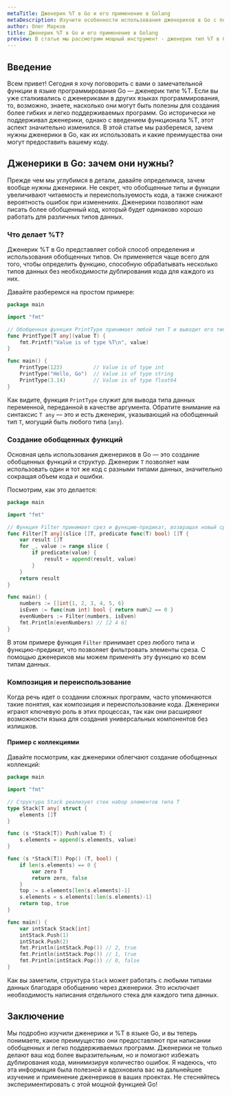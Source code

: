 ```yaml
---
metaTitle: Дженерик %T в Go и его применение в Golang
metaDescription: Изучите особенности использования дженериков в Go с помощью типа %T - научитесь работать с обобщениями в коде для оптимизации и улучшения структуры программ
author: Олег Марков
title: Дженерик %T в Go и его применение в Golang
preview: В статье мы рассмотрим мощный инструмент - дженерик тип %T в Go. Вы узнаете, как обобщенные функции и типы могут улучшить ваш код, сделать его более гибким и переиспользуемым
---
```


## Введение

Всем привет! Сегодня я хочу поговорить с вами о замечательной функции в языке программирования Go — дженерик типе %T. Если вы уже сталкивались с дженериками в других языках программирования, то, возможно, знаете, насколько они могут быть полезны для создания более гибких и легко поддерживаемых программ. Go исторически не поддерживал дженерики, однако с введением функционала %T, этот аспект значительно изменился. В этой статье мы разберемся, зачем нужны дженерики в Go, как их использовать и какие преимущества они могут предоставить вашему коду.

## Дженерики в Go: зачем они нужны?

Прежде чем мы углубимся в детали, давайте определимся, зачем вообще нужны дженерики. Не секрет, что обобщенные типы и функции увеличивают читаемость и переиспользуемость кода, а также снижают вероятность ошибок при изменениях. Дженерики позволяют нам писать более обобщенный код, который будет одинаково хорошо работать для различных типов данных.

### Что делает %T?

Дженерик %T в Go представляет собой способ определения и использования обобщенных типов. Он применяется чаще всего для того, чтобы определить функцию, способную обрабатывать несколько типов данных без необходимости дублирования кода для каждого из них.

Давайте разберемся на простом примере:

```go
package main

import "fmt"

// Обобщенная функция PrintType принимает любой тип T и выводит его тип
func PrintType[T any](value T) {
    fmt.Printf("Value is of type %T\n", value)
}

func main() {
    PrintType(123)          // Value is of type int
    PrintType("Hello, Go")  // Value is of type string
    PrintType(3.14)         // Value is of type float64
}
```

Как видите, функция `PrintType` служит для вывода типа данных переменной, переданной в качестве аргумента. Обратите внимание на синтаксис `T any` — это и есть дженерик, указывающий на обобщенный тип `T`, могущий быть любого типа (`any`).

### Создание обобщенных функций

Основная цель использования дженериков в Go — это создание обобщенных функций и структур. Дженерик `T` позволяет нам использовать один и тот же код с разными типами данных, значительно сокращая объем кода и ошибки.

Посмотрим, как это делается:

```go
package main

import "fmt"

// Функция Filter принимает срез и функцию-предикат, возвращая новый срез
func Filter[T any](slice []T, predicate func(T) bool) []T {
    var result []T
    for _, value := range slice {
        if predicate(value) {
            result = append(result, value)
        }
    }
    return result
}

func main() {
    numbers := []int{1, 2, 3, 4, 5, 6}
    isEven := func(num int) bool { return num%2 == 0 }
    evenNumbers := Filter(numbers, isEven)
    fmt.Println(evenNumbers) // [2 4 6]
}
```

В этом примере функция `Filter` принимает срез любого типа и функцию-предикат, что позволяет фильтровать элементы среза. С помощью дженериков мы можем применять эту функцию ко всем типам данных.

### Композиция и переиспользование

Когда речь идет о создании сложных программ, часто упоминаются такие понятия, как композиция и переиспользование кода. Дженерики играют ключевую роль в этих процессах, так как они расширяют возможности языка для создания универсальных компонентов без излишков.

#### Пример с коллекциями

Давайте посмотрим, как дженерики облегчают создание обобщенных коллекций:

```go
package main

import "fmt"

// Структура Stack реализует стек набор элементов типа T
type Stack[T any] struct {
    elements []T
}

func (s *Stack[T]) Push(value T) {
    s.elements = append(s.elements, value)
}

func (s *Stack[T]) Pop() (T, bool) {
    if len(s.elements) == 0 {
        var zero T
        return zero, false
    }
    top := s.elements[len(s.elements)-1]
    s.elements = s.elements[:len(s.elements)-1]
    return top, true
}

func main() {
    var intStack Stack[int]
    intStack.Push(1)
    intStack.Push(2)
    fmt.Println(intStack.Pop()) // 2, true
    fmt.Println(intStack.Pop()) // 1, true
    fmt.Println(intStack.Pop()) // 0, false
}
```

Как вы заметили, структура `Stack` может работать с любыми типами данных благодаря обобщению через дженерики. Это исключает необходимость написания отдельного стека для каждого типа данных.

## Заключение

Мы подробно изучили дженерики и %T в языке Go, и вы теперь понимаете, какое преимущество они предоставляют при написании обобщенных и легко поддерживаемых программ. Дженерики не только делают ваш код более выразительным, но и помогают избежать дублирования кода, минимизируя количество ошибок. Я надеюсь, что эта информация была полезной и вдохновила вас на дальнейшее изучение и применение дженериков в ваших проектах. Не стесняйтесь экспериментировать с этой мощной функцией Go!